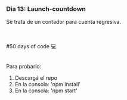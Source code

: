 ### Dia 13: Launch-countdown

Se trata de un contador para cuenta regresiva.

<br></br>
#50 days of code 💻
<br></br>

Para probarlo:
1. Descargá el repo
2. En la consola: 'npm install'
3. En la consola: 'npm start'

<br></br>





